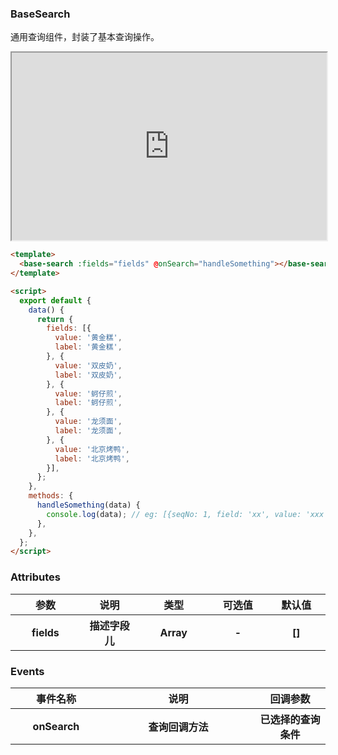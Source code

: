 ### BaseSearch

通用查询组件，封装了基本查询操作。

<iframe width="100%" height="300" src="http://jsfiddle.net/jianglin/rkzpLx0s/11/embedded/result"></iframe>

```html
<template>
  <base-search :fields="fields" @onSearch="handleSomething"></base-search>
</template>

<script>
  export default {
    data() {
      return {
        fields: [{
          value: '黄金糕',
          label: '黄金糕',
        }, {
          value: '双皮奶',
          label: '双皮奶',
        }, {
          value: '蚵仔煎',
          label: '蚵仔煎',
        }, {
          value: '龙须面',
          label: '龙须面',
        }, {
          value: '北京烤鸭',
          label: '北京烤鸭',
        }],
      };
    },
    methods: {
      handleSomething(data) {
        console.log(data); // eg: [{seqNo: 1, field: 'xx', value: 'xxx', condition: '', and: ''},{...}]
      },
    },
  };
</script>
```

### Attributes

<table>
  <tr>
    <th style="width: 200px">参数</th>
    <th style="width: 200px">说明</th>
    <th style="width: 200px">类型</th>
    <th style="width: 200px">可选值</th>
    <th style="width: 200px">默认值</th>
  </tr>
  <tr>
      <th>fields</th>
      <th>描述字段儿</th>
      <th>Array</th>
      <th>-</th>
      <th>[]</th>
  </tr>

</table>

### Events

<table>
  <tr>
    <th style="width: 200px">事件名称	</th>
    <th style="width: 500px">说明</th>
    <th style="width: 200px">回调参数</th>
  </tr>
  <tr>
      <th>onSearch</th>
      <th>查询回调方法</th>
      <th>已选择的查询条件</th>
  </tr>

</table>
